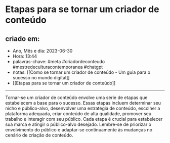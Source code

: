 # Etapas para se tornar um criador de conteúdo

## criado em: 
-  Ano, Mês e dia: 2023-06-30
- Hora: 13:44
- palavras-chave: #meta #criadordeconteudo #mestredeculturacontemporanea #chatgpt 
- notas: [[Como se tornar um criador de conteúdo - Um guia para o sucesso no mundo digital]]
- [[Etapas para se tornar um criador de conteúdo]]

---

Tornar-se um criador de conteúdo envolve uma série de etapas que estabelecem a base para o sucesso. Essas etapas incluem determinar seu nicho e público-alvo, desenvolver uma estratégia de conteúdo, escolher a plataforma adequada, criar conteúdo de alta qualidade, promover seu trabalho e interagir com seu público. Cada etapa é crucial para estabelecer sua marca e atingir o público-alvo desejado. Lembre-se de priorizar o envolvimento do público e adaptar-se continuamente às mudanças no cenário de criação de conteúdo.